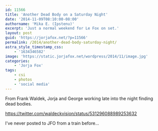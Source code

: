 ```yaml
---
id: 11566
title: 'Another Dead Body on a Saturday Night'
date: '2014-11-09T08:10:00-08:00'
authorname: 'Mika E. (Ipstenu)'
excerpt: 'Just a normal weekend for Le Fox on set.'
layout: post
guid: 'https://jorjafox.net/?p=11566'
permalink: /2014/another-dead-body-saturday-night/
astra_style_timestamp_css:
    - '1634346582'
image: 'https://static.jorjafox.net/wordpress/2014/11/image.jpg'
categories:
    - 'Jorja Fox'
tags:
    - csi
    - photos
    - 'social media'
---
```


From Frank Waldek, Jorja and George working late into the night finding dead bodies.

https://twitter.com/waldeckvision/status/531296088989253632

I've never posted to JFO from a train before...
